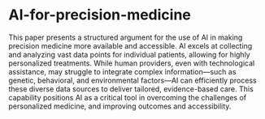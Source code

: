 # AI-for-precision-medicine

This paper presents a structured argument for the use of AI in making precision medicine more available and accessible. AI excels at collecting and analyzing vast data points for individual patients, allowing for highly personalized treatments. While human providers, even with technological assistance, may struggle to integrate complex information—such as genetic, behavioral, and environmental factors—AI can efficiently process these diverse data sources to deliver tailored, evidence-based care. This capability positions AI as a critical tool in overcoming the challenges of personalized medicine, and improving outcomes and accessibility.
